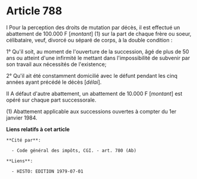 # Article 788

I  Pour la perception des droits de mutation par décès, il est effectué un abattement de 100.000 F [*montant*] (1) sur la
part de chaque frère ou soeur, célibataire, veuf, divorcé ou séparé de corps, à la double condition :

1° Qu'il soit, au moment de l'ouverture de la succession, âgé de plus de 50 ans ou atteint d'une infirmité le mettant dans
l'impossibilité de subvenir par son travail aux nécessités de l'existence;

2° Qu'il ait été constamment domicilié avec le défunt pendant les cinq années ayant précédé le décès [*délai*].

II  A défaut d'autre abattement, un abattement de 10.000 F [*montant*] est opéré sur chaque part successorale.

(1) Abattement applicable aux successions ouvertes à compter du 1er janvier 1984.

**Liens relatifs à cet article**

	**Cité par**:

	  - Code général des impôts, CGI. - art. 780 (Ab)

	**Liens**:

	  - HISTO: EDITION 1979-07-01
